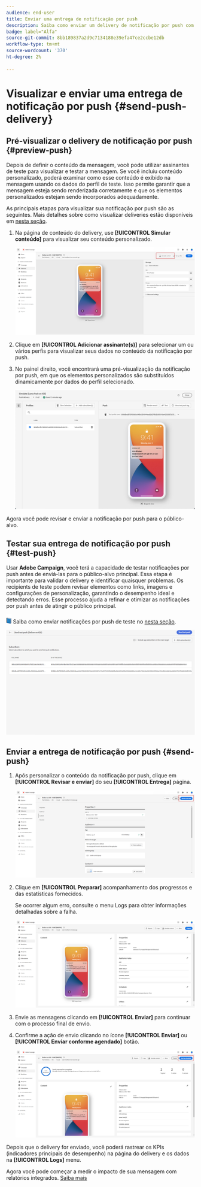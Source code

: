 ```yaml
---
audience: end-user
title: Enviar uma entrega de notificação por push
description: Saiba como enviar um delivery de notificação por push com o Adobe Campaign Web
badge: label="Alfa"
source-git-commit: 8bb189837a2d9c7134188e39efa47ce2ccbe12db
workflow-type: tm+mt
source-wordcount: '370'
ht-degree: 2%

---
```


# Visualizar e enviar uma entrega de notificação por push {#send-push-delivery}

## Pré-visualizar o delivery de notificação por push {#preview-push}

Depois de definir o conteúdo da mensagem, você pode utilizar assinantes de teste para visualizar e testar a mensagem. Se você incluiu conteúdo personalizado, poderá examinar como esse conteúdo é exibido na mensagem usando os dados do perfil de teste. Isso permite garantir que a mensagem esteja sendo renderizada corretamente e que os elementos personalizados estejam sendo incorporados adequadamente.

As principais etapas para visualizar sua notificação por push são as seguintes. Mais detalhes sobre como visualizar deliveries estão disponíveis em [nesta seção](../preview-test/preview-content.md).

1. Na página de conteúdo do delivery, use **[!UICONTROL Simular conteúdo]** para visualizar seu conteúdo personalizado.

   ![](assets/push_send_1.png)

1. Clique em **[!UICONTROL Adicionar assinante(s)]** para selecionar um ou vários perfis para visualizar seus dados no conteúdo da notificação por push.


   <!--Once your test subscribers are selected, click **[!UICONTROL Select]**.
    ![](assets/push_send_5.png)-->

1. No painel direito, você encontrará uma pré-visualização da notificação por push, em que os elementos personalizados são substituídos dinamicamente por dados do perfil selecionado.

   ![](assets/push_send_7.png)

Agora você pode revisar e enviar a notificação por push para o público-alvo.

## Testar sua entrega de notificação por push {#test-push}

Usar **Adobe Campaign**, você terá a capacidade de testar notificações por push antes de enviá-las para o público-alvo principal. Essa etapa é importante para validar o delivery e identificar quaisquer problemas.
Os recipients de teste podem revisar elementos como links, imagens e configurações de personalização, garantindo o desempenho ideal e detectando erros. Esse processo ajuda a refinar e otimizar as notificações por push antes de atingir o público principal.

![](../assets/do-not-localize/book.png) Saiba como enviar notificações por push de teste no [nesta seção](../preview-test/test-deliveries.md#subscribers).

![](assets/push_send_6.png)

## Enviar a entrega de notificação por push {#send-push}

1. Após personalizar o conteúdo da notificação por push, clique em **[!UICONTROL Revisar e enviar]** do seu **[!UICONTROL Entrega]** página.

   ![](assets/push_send_2.png)

1. Clique em **[!UICONTROL Preparar]** acompanhamento dos progressos e das estatísticas fornecidos.

   Se ocorrer algum erro, consulte o menu Logs para obter informações detalhadas sobre a falha.

   ![](assets/push_send_3.png)

1. Envie as mensagens clicando em **[!UICONTROL Enviar]** para continuar com o processo final de envio.

1. Confirme a ação de envio clicando no ícone **[!UICONTROL Enviar]** ou **[!UICONTROL Enviar conforme agendado]** botão.

   ![](assets/push_send_4.png)

Depois que o delivery for enviado, você poderá rastrear os KPIs (indicadores principais de desempenho) na página do delivery e os dados na **[!UICONTROL Logs]** menu.

Agora você pode começar a medir o impacto de sua mensagem com relatórios integrados. [Saiba mais](../reporting/push-report.md)

